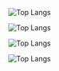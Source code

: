 
![Top Langs](https://github-readme-stats.vercel.app/api/top-langs/?username=Jason4931&layout=compact)


![Top Langs](https://github-readme-stats.vercel.app/api/top-langs/?username=JihadZaidan&layout=compact)


![Top Langs](https://github-readme-stats.vercel.app/api/top-langs/?username=literal-metaphor&layout=compact)

![Top Langs](https://github-readme-stats.vercel.app/api/top-langs/?username=flychmoreee&layout=compact)
